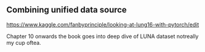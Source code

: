 ## Combining unified data source

https://www.kaggle.com/fanbyprinciple/looking-at-lung16-with-pytorch/edit

Chapter 10 onwards the book goes into deep dive of LUNA dataset notreally my cup oftea.

